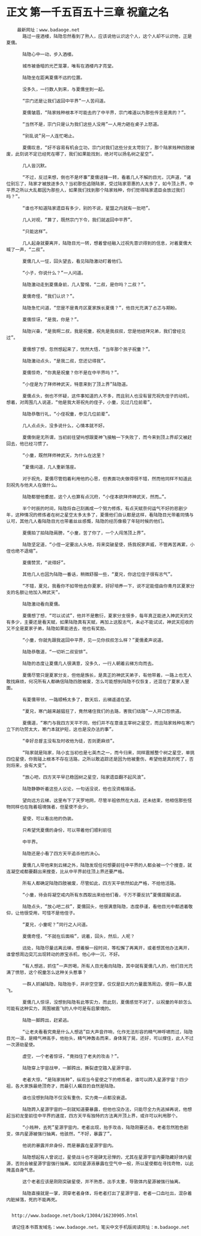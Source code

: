 # 正文 第一千五百五十三章 祝童之名
        最新网址：www.badaoge.net
          路过一座酒楼，陆隐忽然看到了熟人，应该说他认识这个人，这个人却不认识他，正是夏儒。
      
          陆隐心中一动，步入酒楼。
      
          城市被昏暗的光芒笼罩，唯有在酒楼内才亮堂。
      
          陆隐坐在距离夏儒不远的位置。
      
          没多久，一行数人到来，与夏儒坐到一起。
      
          “宗门还是让我们返回中平界”一人苦闷道。
      
          夏儒皱眉，“陆家贱种根本不可能去的了中平界，宗门难道以为那些传言是真的？”。
      
          “当然不是，宗门只是认为我们这些人没用”一人用力砸在桌子上怒道。
      
          “别乱说”另一人连忙喝止。
      
          夏儒叹息，“好不容易有机会立功，宗门对我们这些分支太苛刻了，那个陆家贱种四肢被废，此刻说不定已经死在哪了，我们如果能找到，绝对可以扬名树之星空”。
      
          几人皆沉默。
      
          “不过，反过来想，倒也不是坏事”夏儒话锋一转，看着几人不解的目光，沉声道，“诸位别忘了，陆家才被放逐多久？当初那些追随陆家，受过陆家恩惠的人太多了，如今顶上界，中平界之所以大乱都因为那些人，如果我们找到那个陆家贱种，你们觉得陆家遗臣会放过我们吗？”。
      
          “谁也不知道陆家遗臣有多少，别的不说，星盟之内就有一批吧”。
      
          几人对视，“算了，既然宗门下令，我们就返回中平界”。
      
          “只能这样”。
      
          几人起身就要离开，陆隐目光一转，想着曾经融入过祝先意识得到的信息，对着夏儒大喊了一声，“二叔”。
      
          夏儒几人一怔，回头望去，看见陆隐激动盯着他们。
      
          “小子，你说什么？”一人问道。
      
          陆隐激动走到夏儒身前，几人警惕，“二叔，是你吗？二叔？”。
      
          夏儒奇怪，“我们认识？”。
      
          陆隐急忙问道，“您是不是青月区夏家族长夏儒？”，他目光充满了忐忑与期盼。
      
          夏儒惊讶，“是我，你是？”。
      
          陆隐兴奋，“是我啊二叔，我是祝童，祝先是我叔叔，您是他结拜兄弟，我们曾经见过”。
      
          夏儒想了想，忽然想起来了，恍然大悟，“当年那个孩子祝童？”。
      
          陆隐激动点头，“是我二叔，您还记得我”。
      
          夏儒惊奇，“你真是祝童？你不是在中平界吗？”。
      
          “小侄是为了拜师神武天，特意来到了顶上界”陆隐道。
      
          夏儒点头，倒也不怀疑，这件事知道的人不多，而且别人也没有冒充祝先侄子的动机，想着，对周围几人说道，“他是我大哥祝先的侄子，小童，见过几位前辈”。
      
          陆隐恭敬行礼，“小侄祝童，参见几位前辈”。
      
          几人点点头，没多说什么，心情本就不好。
      
          夏儒倒是无所谓，当初前往望屿想跟夏神飞接触一下失败了，而今来到顶上界却又被赶回去，他已经习惯了。
      
          “小童，既然拜师神武天，为什么在这里？
      
          ”夏儒问道，几人重新落座。
      
          对于祝先，夏儒尽管抱着利用他的心思，但表面功夫做得很不错，然而他同样不知道此刻祝先与他夫人在做什么。
      
          陆隐都替他委屈，这个人也算有点沉府，“小侄本欲拜师神武天，然而…”。
      
          半个时辰的时间，陆隐将自己刻画成一个努力修炼，有点天赋奈何运气不好的悲剧少年，这种情况的修炼者在树之星空太多太多了，夏儒他们自认都是这样，看陆隐目光带着同情与认可，其他几人看陆隐目光也带着丝丝感慨，陆隐的经历像极了年轻时候的他们。
      
          夏儒拍了拍陆隐肩膀，“小童，苦了你了，一个人闯荡顶上界”。
      
          陆隐坚定道，“小侄一定要出人头地，将来突破星使，扬我祝家声威，不管再苦再累，小侄也绝不退缩”。
      
          夏儒赞赏，“说得好”。
      
          其他几人也因为陆隐一番话，稍微舒服一些，“夏兄，你这位侄子很有志气”。
      
          “不错，夏兄，我看你不如带他去你夏家，好好培养一下，说不定能借由你青月区夏家分支的名额让他加入神武天”。
      
          陆隐激动看向夏儒。
      
          夏儒想了想，“可以试试”，他并不是敷衍，夏家分支很多，每年真正能进入神武天的又有多少，主要还是看天赋，如果陆隐真有天赋，再加上这股志气，未必不能试试，神武天招收的又不全是夏家子弟，陆隐如果能进去，他也有奖励。
      
          “小童，你就先跟我返回中平界，见一见你叔叔怎么样？”夏儒柔声说道。
      
          陆隐恭敬道，“一切听二叔安排”。
      
          陆隐的态度让夏儒几人很满意，没多久，一行人朝着云梯方向而去。
      
          夏儒尽管只是夏家分支，但他是族长，是真正的神武天弟子，有他带着，一路上也无人敢找麻烦，何况所有人都确信陆隐四肢被废，怎么可能想到陆隐不仅恢复，还混在了夏家人里面。
      
          有夏儒带领，一路顺畅太多了，数天后，云梯遥遥在望。
      
          “夏兄，寒门越来越猖狂了，竟然堵住我们的去路，害我们绕路”一人开口怨愤道。
      
          夏儒道，“寒门与我四方天平不同，他们并不在意谁主宰树之星空，而且陆家贱种在寒门立下的功劳太大，寒门本就护短，这也是没办法的事”。
      
          “幸好总督主没有及时收他为徒，否则更麻烦”。
      
          “陆家就是陆家，陆小玄当初也是七英杰之一，而今归来，同样震撼整个树之星空，单挑四位星使，你我碰上根本不存在活路，之所以敢追踪还是因为他被重伤，希望他是真的死了，否则将来，会有大变”。
      
          “放心吧，四方天平早已稳固树之星空，陆家遗臣翻不起风浪”。
      
          陆隐静静听着这些人议论，一句话没说，他也没资格插话。
      
          望向远方云梯，这里布下了天罗地网，尽管半祖依然在大战，还未结束，他相信那些怪物同样也在拖着祖境强者，但星使不会少。
      
          星使，可以看出他的伪装。
      
          只希望凭夏儒的身份，可以带着他们顺利前往
      
          中平界。
      
          陆隐还是小看了四方天平追杀他的决心。
      
          夏儒几人带他来到云梯之外，陆隐发现任何想要前往中平界的人都会被一个个搜查，就连凝空戒都要翻出来搜查，比从中平界前往顶上界还要严格。
      
          所有人都确定陆隐四肢被废，尽管如此，四方天平依然如此严格，不给他活路。
      
          “小童，待会将凝空戒内所有东西取出来给他们看，千万不要反抗”夏儒提醒说道。
      
          陆隐点头，“放心吧二叔”，夏儒回头，他很满意陆隐，态度恭谨，看他目光中都透着敬仰，让他很受用，可惜不是他侄子。
      
          “夏兄，小童呢？”同行之人问道。
      
          夏儒奇怪，“不就在后面嘛”，说着，回头，然后，人呢？
      
          远处，陆隐尽量远离云梯，想着躲一段时间，等松懈了再离开，或者想其他办法离开，谁曾想周边突兀出现转动的原宝杀机，他心中一沉，不好。
      
          “有人想逃，抓住”一声厉喝，所有人目光看向陆隐，其中就有夏儒几人的，他们目光充满了愤怒，这个祝童怎么这种关头惹事？
      
          一群人抓捕陆隐，陆隐抬手，并非空空掌，仅仅是巨大的力量震荡周边，便将一群人震飞。
      
          夏儒几人惊讶，没想到陆隐有此等实力，而此刻，夏儒感觉不对了，以祝童的年龄怎么可能有这种实力，周围被震飞的人中可是有启蒙境的。
      
          陆隐一脚跨出，赶紧逃。
      
          “让老夫看看究竟是什么人想逃”巨大声音炸响，化作无法形容的精气神呼啸而过，陆隐目光一凛，是精气神高手，他抬头，精气神轰击而来，身体晃了晃，还好，可以撑住，此人不过一次源劫星使。
      
          虚空，一个老者惊讶，“竟挡住了老夫的攻击？”。
      
          陆隐穿上宇宙战甲，一脚跨出，撕裂虚空踏入星源宇宙。
      
          老者大惊，“是陆家贱种”，纵观当今星使之下的修炼者，谁可以跨入星源宇宙？四少祖，各大家族最绝顶奇才，而最引人瞩目的自然是陆隐。
      
          谁也没想到陆隐不仅没有重伤，实力竟一点都没衰退。
      
          陆隐跨入星源宇宙的一刻就知道要暴露，但他也没办法，只能尽全力先逃掉再说，他想起当初龙奎前往中平界的速度，四方天平有独特的方法离开顶上界，或许可以利用那个。
      
          “小贱种，去死”星源宇宙内，老者出现，抬手攻击，陆隐刚要还击，老者忽然脸色剧变，体内星源被强行抽离，他骇然，“不好，暴露了”。
      
          他说的暴露并非身份，而是暴露在星源宇宙内。
      
          陆隐想起有人曾说过，星使战斗也不是肆无忌惮的，尤其在星源宇宙内要隐藏好体内星源，否则会被星源宇宙强行抽离，如同星源液暴露在空气中一般，所以星使都在寻找奇物，以此掩盖自身气息。
      
          这个老者应该是刚刚突破星使，并不熟悉，出手太重，导致体内星源被强行抽离。
      
          陆隐直接就是一掌，洞穿老者身体，将老者打出了星源宇宙，老者一口血吐出，混杂着内脏掉落，死的不能再死。
      
      
      http://www.badaoge.net/book/13084/16230905.html
      
      请记住本书首发域名：www.badaoge.net。笔尖中文手机版阅读网址：m.badaoge.net